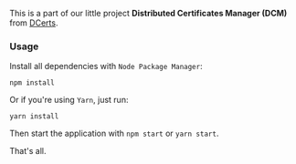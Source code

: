 This is a part of our little project **Distributed Certificates Manager (DCM)** from [DCerts](https://github.com/DCerts).

### Usage
Install all dependencies with `Node Package Manager`:
```
npm install
```
Or if you're using `Yarn`, just run:
```
yarn install
```
Then start the application with `npm start` or `yarn start`.

That's all.
